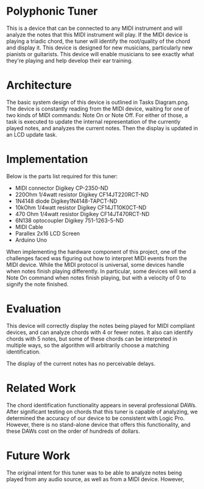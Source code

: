 Polyphonic Tuner
================

This is a device that can be connected to any MIDI instrument
and will analyze the notes that this MIDI instrument will
play.  If the MIDI device is playing a triadic chord, the tuner
will identify the root/quality of the chord and display it.
This device is designed for new musicians, particularly new 
pianists or guitarists.  This device will enable musicians to 
see exactly what they're playing and help develop their 
ear training.

Architecture
============

The basic system design of this device is outlined in 
Tasks Diagram.png.  The device is constantly reading from the
MIDI device, waiting for one of two kinds of MIDI commands:
Note On or Note Off.  For either of those, a task is executed
to update the internal representation of the currently played
notes, and analyzes the current notes.  Then the display is 
updated in an LCD update task.

Implementation
==============

Below is the parts list required for this tuner:
 * MIDI connector Digikey CP-2350-ND
 * 220Ohm 1/4watt resistor Digikey CF14JT220RCT-ND
 * 1N4148 diode Digikey1N4148-TAPCT-ND
 * 10kOhm 1/4watt resistor Digikey CF14JT10K0CT-ND
 * 470 Ohm 1/4watt resistor Digikey CF14JT470RCT-ND
 * 6N138 optocoupler Digikey 751-1263-5-ND
 * MIDI Cable
 * Parallex 2x16 LCD Screen
 * Arduino Uno

When implementing the hardware component of this project,
one of the challenges faced was figuring out how to interpret
MIDI events from the MIDI device.  While the MIDI protocol is
universal, some devices handle when notes finish playing differently.
In particular, some devices will send a Note On command when notes
finish playing, but with a velocity of 0 to signify the note 
finished.

Evaluation
==========

This device will correctly display the notes being played for 
MIDI compliant devices, and can analyze chords with 4 or fewer
notes.  It also can identify chords with 5 notes, but some of 
these chords can be interpreted in multiple ways, so the 
algorithm will arbitrarily choose a matching identification.

The display of the current notes has no perceivable delays.

Related Work
============

The chord identification functionality appears in several
professional DAWs.  After significant testing on chords that
this tuner is capable of analyzing, we determined the accuracy
of our device to be consistent with Logic Pro.  However,
there is no stand-alone device that offers this functionality,
and these DAWs cost on the order of hundreds of dollars.

Future Work
===========

The original intent for this tuner was to be able to analyze
notes being played from any audio source, as well as from a 
MIDI device.  However, 
